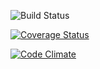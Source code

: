 ![Build Status](https://codeship.com/projects/<4a:b6:26:47:5b:e9:db:93:5a:c7:53:3f:b1:70:c8:1f>/status?branch=master)

[![Coverage Status](https://coveralls.io/repos/github/timothycraig/workshop-organizer/badge.svg?branch=master)](https://coveralls.io/github/timothycraig/workshop-organizer?branch=master)

[![Code Climate](https://codeclimate.com/github/timothycraig/workshop-organizer/badges/gpa.svg)](https://codeclimate.com/github/timothycraig/workshop-organizer)
